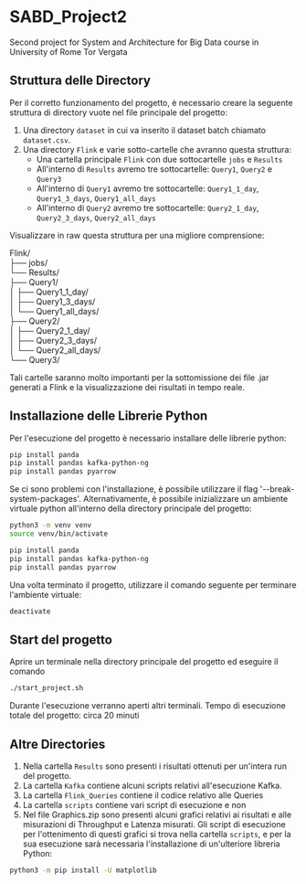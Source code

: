 # SABD_Project2
Second project for System and Architecture for Big Data course in University of Rome Tor Vergata

## Struttura delle Directory

Per il corretto funzionamento del progetto, è necessario creare la seguente struttura di directory vuote nel file principale del progetto:

1. Una directory `dataset` in cui va inserito il dataset batch chiamato `dataset.csv`.
2. Una directory `Flink` e varie sotto-cartelle che avranno questa struttura:
    - Una cartella principale `Flink` con due sottocartelle `jobs` e `Results`
    - All'interno di `Results` avremo tre sottocartelle: `Query1`, `Query2` e `Query3`
    - All'interno di `Query1` avremo tre sottocartelle: `Query1_1_day`, `Query1_3_days`, `Query1_all_days`
    - All'interno di `Query2` avremo tre sottocartelle: `Query2_1_day`, `Query2_3_days`, `Query2_all_days`

Visualizzare in raw questa struttura per una migliore comprensione:

Flink/<br>
  ├── jobs/<br>
  └── Results/<br>
              ├── Query1/<br>
              │   ├── Query1_1_day/<br>
              │   ├── Query1_3_days/<br>
              │   └── Query1_all_days/<br>
              ├── Query2/<br>
              │   ├── Query2_1_day/<br>
              │   ├── Query2_3_days/<br>
              │   └── Query2_all_days/<br>
              └── Query3/<br>



Tali cartelle saranno molto importanti per la sottomissione dei file .jar generati a Flink e la visualizzazione dei risultati in tempo reale.

## Installazione delle Librerie Python

Per l'esecuzione del progetto è necessario installare delle librerie python:

```bash
pip install panda
pip install pandas kafka-python-ng
pip install pandas pyarrow
```

Se ci sono problemi con l'installazione, è possibile utilizzare il flag '--break-system-packages'. Alternativamente, è possibile inizializzare un ambiente virtuale python all'interno della directory principale del progetto:

```bash
python3 -m venv venv
source venv/bin/activate

pip install panda
pip install pandas kafka-python-ng
pip install pandas pyarrow

```
Una volta terminato il progetto, utilizzare il comando seguente per terminare l'ambiente virtuale:
```bash
deactivate
```

## Start del progetto
Aprire un terminale nella directory principale del progetto ed eseguire il comando
```bash
./start_project.sh
```
Durante l'esecuzione verranno aperti altri terminali.
Tempo di esecuzione totale del progetto: circa 20 minuti

## Altre Directories

1. Nella cartella `Results` sono presenti i risultati ottenuti per un'intera run del progetto.
2. La cartella `Kafka` contiene alcuni scripts relativi all'esecuzione Kafka.
3. La cartella `Flink_Queries` contiene il codice relativo alle Queries
4. La cartella `scripts` contiene vari script di esecuzione e non
5. Nel file Graphics.zip sono presenti alcuni grafici relativi ai risultati e alle misurazioni di Throughput e Latenza misurati. Gli script di esecuzione per l'ottenimento di questi grafici si trova nella cartella `scripts`, e per la sua esecuzione sarà necessaria l'installazione di un'ulteriore libreria Python:
```bash
python3 -m pip install -U matplotlib
```



